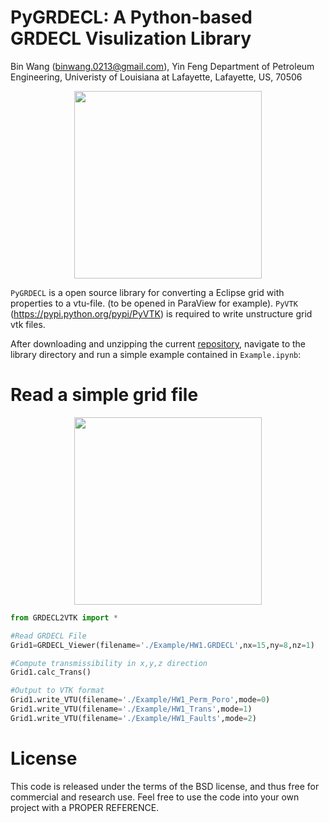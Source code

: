 PyGRDECL: A Python-based GRDECL Visulization Library
==============================================================================================
Bin Wang (binwang.0213@gmail.com), Yin Feng
Department of Petroleum Engineering, Univeristy of Louisiana at Lafayette, Lafayette, US, 70506

<p align="center">
  <img src = "https://github.com/BinWang0213/PyGRDECL/blob/master/img/PermX.png" height="300">
</p>

`PyGRDECL` is a open source library for converting a Eclipse grid with properties to a vtu-file.
(to be opened in ParaView for example). `PyVTK` (https://pypi.python.org/pypi/PyVTK) is required to write unstructure grid vtk files. 

After downloading and unzipping the current <a href="https://github.com/BinWang0213/PyGRDECL/archive/master.zip">repository</a>, navigate to the library directory and run a simple example contained in `Example.ipynb`:

# Read a simple grid file

<p align="center">
  <img src = "https://github.com/BinWang0213/PyGRDECL/blob/master/img/Fault.png" height="300">
</p>

```python
from GRDECL2VTK import * 

#Read GRDECL File
Grid1=GRDECL_Viewer(filename='./Example/HW1.GRDECL',nx=15,ny=8,nz=1)

#Compute transmissibility in x,y,z direction
Grid1.calc_Trans()

#Output to VTK format
Grid1.write_VTU(filename='./Example/HW1_Perm_Poro',mode=0)
Grid1.write_VTU(filename='./Example/HW1_Trans',mode=1)
Grid1.write_VTU(filename='./Example/HW1_Faults',mode=2)
```


# License

This code is released under the terms of the BSD license, and thus free for commercial and research use. Feel free to use the code into your own project with a PROPER REFERENCE.  
